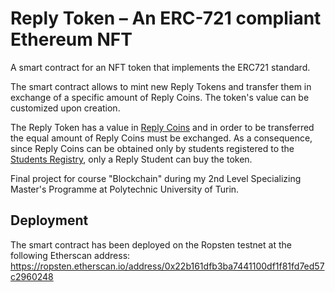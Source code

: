 # Reply Token – An ERC-721 compliant Ethereum NFT
A smart contract for an NFT token that implements the ERC721 standard.

The smart contract allows to mint new Reply Tokens and transfer them in exchange of a specific amount of Reply Coins. The token's value can be customized upon creation.

The Reply Token has a value in [Reply Coins](https://ropsten.etherscan.io/address/0x85f2c7d5ff473ed5582d105a6253d24e382b6803) and in order to be transferred the equal amount of Reply Coins must be exchanged. As a consequence, since Reply Coins can be obtained only by students registered to the [Students Registry](https://ropsten.etherscan.io/address/0x130e2c13cf39cbe647bc0f7d8dabb499f5e6364d#code), only a Reply Student can buy the token.

Final project for course "Blockchain" during my 2nd Level Specializing Master's Programme at Polytechnic University of Turin.

## Deployment
The smart contract has been deployed on the Ropsten testnet at the following Etherscan address:
https://ropsten.etherscan.io/address/0x22b161dfb3ba7441100df1f81fd7ed57c2960248
